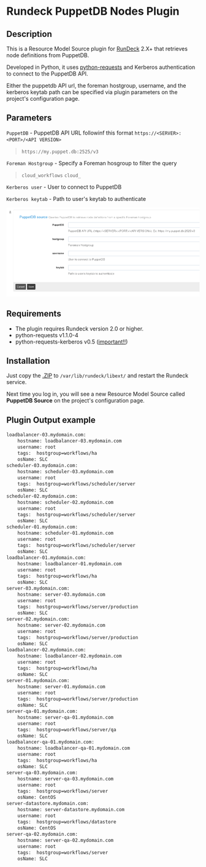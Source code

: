 Rundeck PuppetDB Nodes Plugin
=============================================

Description
-----------
This is a Resource Model Source plugin for [RunDeck][] 2.X+ that retrieves node definitions
from PuppetDB. 

Developed in Python, it uses [python-requests][] and Kerberos authentication to connect to the PuppetDB API.

[RunDeck]: http://rundeck.org
[python-requests]: http://docs.python-requests.org/en/latest/

Either the puppetdb API url, the foreman hostgroup, username, and the kerberos keytab path can be specified via plugin parameters on the project's configuration page.

Parameters
----------
`PuppetDB` - PuppetDB API URL followinf this format `https://<SERVER>:<PORT>/<API VERSION>` 

 > `https://my.puppet.db:2525/v3`

`Foreman Hostgroup` - Specify a Foreman hosgroup to filter the query

 > `cloud_workflows` `cloud_`

`Kerberos user` - User to connect to PuppetDB

`Kerberos keytab` - Path to user's keytab to authenticate

![alt tag](images/config.png)

Requirements
------------
* The plugin requires Rundeck version 2.0 or higher.
* python-requests v1.1.0-4
* python-requests-kerberos v0.5 ([important!!](https://bugzilla.redhat.com/show_bug.cgi?id=1169296))

Installation
------------
Just copy the [.ZIP](./rundeck-puppetdb-nodes-plugin.zip) to `/var/lib/rundeck/libext/` and restart the Rundeck service.

Next time you log in, you will see a new Resource Model Source called **PuppetDB Source** on the project's configuration page.

Plugin Output example
---------------------
```
loadbalancer-03.mydomain.com:
    hostname: loadbalancer-03.mydomain.com
    username: root
    tags:  hostgroup=workflows/ha
    osName: SLC
scheduler-03.mydomain.com:
    hostname: scheduler-03.mydomain.com
    username: root
    tags:  hostgroup=workflows/scheduler/server
    osName: SLC
scheduler-02.mydomain.com:
    hostname: scheduler-02.mydomain.com
    username: root
    tags:  hostgroup=workflows/scheduler/server
    osName: SLC
scheduler-01.mydomain.com:
    hostname: scheduler-01.mydomain.com
    username: root
    tags:  hostgroup=workflows/scheduler/server
    osName: SLC
loadbalancer-01.mydomain.com:
    hostname: loadbalancer-01.mydomain.com
    username: root
    tags:  hostgroup=workflows/ha
    osName: SLC
server-03.mydomain.com:
    hostname: server-03.mydomain.com
    username: root
    tags:  hostgroup=workflows/server/production
    osName: SLC
server-02.mydomain.com:
    hostname: server-02.mydomain.com
    username: root
    tags:  hostgroup=workflows/server/production
    osName: SLC
loadbalancer-02.mydomain.com:
    hostname: loadbalancer-02.mydomain.com
    username: root
    tags:  hostgroup=workflows/ha
    osName: SLC
server-01.mydomain.com:
    hostname: server-01.mydomain.com
    username: root
    tags:  hostgroup=workflows/server/production
    osName: SLC
server-qa-01.mydomain.com:
    hostname: server-qa-01.mydomain.com
    username: root
    tags:  hostgroup=workflows/server/qa
    osName: SLC
loadbalancer-qa-01.mydomain.com:
    hostname: loadbalancer-qa-01.mydomain.com
    username: root
    tags:  hostgroup=workflows/ha
    osName: SLC
server-qa-03.mydomain.com:
    hostname: server-qa-03.mydomain.com
    username: root
    tags:  hostgroup=workflows/server
    osName: CentOS
server-datastore.mydomain.com:
    hostname: server-datastore.mydomain.com
    username: root
    tags:  hostgroup=workflows/datastore
    osName: CentOS
server-qa-02.mydomain.com:
    hostname: server-qa-02.mydomain.com
    username: root
    tags:  hostgroup=workflows/server
    osName: SLC
```
